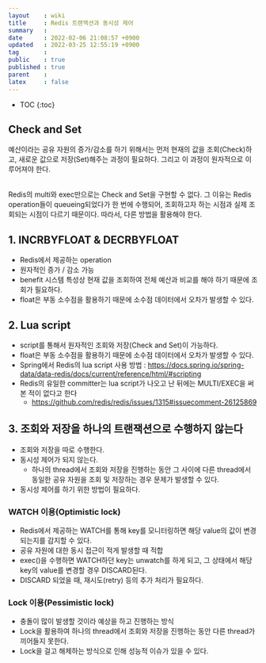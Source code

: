 ```yaml
---
layout    : wiki
title     : Redis 트랜잭션과 동시성 제어
summary   : 
date      : 2022-02-06 21:08:57 +0900
updated   : 2022-03-25 12:55:19 +0900
tag       : 
public    : true
published : true
parent    : 
latex     : false
---
```

* TOC
{:toc}

## Check and Set

예산이라는 공유 자원의 증가/감소를 하기 위해서는 먼저 현재의 값을 조회(Check)하고, 새로운 값으로 저장(Set)해주는 과정이 필요하다.
그리고 이 과정이 원자적으로 이루어져야 한다.

<br>
Redis의 multi와 exec만으로는 Check and Set을 구현할 수 없다. 그 이유는 Redis operation들이 queueing되었다가 한 번에 수행되어, 조회하고자 하는 시점과 실제 조회되는 시점이 다르기 때문이다. 따라서, 다른 방법을 활용해야 한다.

## 1. INCRBYFLOAT & DECRBYFLOAT

- Redis에서 제공하는 operation
- 원자적인 증가 / 감소 가능
- benefit 시스템 특성상 현재 값을 조회하여 전체 예산과 비교를 해야 하기 때문에 조회가 필요하다.
- float은 부동 소수점을 활용하기 때문에 소수점 데이터에서 오차가 발생할 수 있다.


## 2. Lua script

- script를 통해서 원자적인 조회와 저장(Check and Set)이 가능하다.
- float은 부동 소수점을 활용하기 때문에 소수점 데이터에서 오차가 발생할 수 있다.
- Spring에서 Redis의 lua script 사용 방법 : <https://docs.spring.io/spring-data/data-redis/docs/current/reference/html/#scripting>
- Redis의 유일한 committer는 lua script가 나오고 난 뒤에는 MULTI/EXEC을 써본 적이 없다고 한다
  - <https://github.com/redis/redis/issues/1315#issuecomment-26125869>


## 3. 조회와 저장을 하나의 트랜잭션으로 수행하지 않는다

- 조회와 저장을 따로 수행한다.
- 동시성 제어가 되지 않는다.
  - 하나의 thread에서 조회와 저장을 진행하는 동안 그 사이에 다른 thread에서 동일한 공유 자원을 조회 및 저장하는 경우 문제가 발생할 수 있다.
- 동시성 제어를 하기 위한 방법이 필요하다.


### WATCH 이용(Optimistic lock)

- Redis에서 제공하는 WATCH를 통해 key를 모니터링하면 해당 value의 값이 변경되는지를 감지할 수 있다.
- 공유 자원에 대한 동시 접근이 적게 발생할 때 적합
- exec()을 수행하면 WATCH하던 key는 unwatch를 하게 되고, 그 상태에서 해당 key의 value를 변경할 경우 DISCARD된다.
- DISCARD 되었을 때, 재시도(retry) 등의 추가 처리가 필요하다.

### Lock 이용(Pessimistic lock)

- 충돌이 많이 발생할 것이라 예상을 하고 진행하는 방식
- Lock을 활용하여 하나의 thread에서 조회와 저장을 진행하는 동안 다른 thread가 끼어들지 못한다.
- Lock을 걸고 해제하는 방식으로 인해 성능적 이슈가 있을 수 있다.
